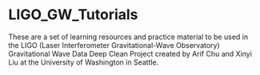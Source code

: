 # LIGO_GW_Tutorials
These are a set of learning resources and practice material to be used in the LIGO (Laser Interferometer Gravitational-Wave Observatory) Gravitational Wave Data Deep Clean Project created by Arif Chu and Xinyi Liu at the University of Washington in Seattle.
